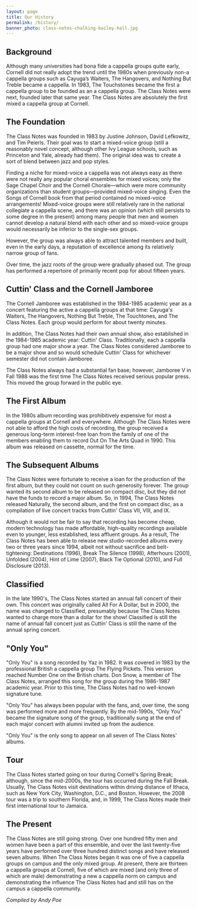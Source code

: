 ```yaml
---
layout: page
title: Our History
permalink: /history/
banner_photo: class-notes-chalking-bailey-hall.jpg
---
```


## Background

Although many universities had bona fide a cappella groups quite early, Cornell did not
really adopt the trend until the 1980s when previously non-a cappella groups such as
Cayuga’s Waiters, The Hangovers, and Nothing But Treble became a cappella. In 1983, The
Touchstones became the first a cappella group to be founded as an a cappella group. The
Class Notes were next, founded later that same year. The Class Notes are absolutely the
first mixed a cappella group at Cornell.

## The Foundation

The Class Notes was founded in 1983 by Justine Johnson, David Lefkowitz, and Tim Peierls.
Their goal was to start a mixed-voice group (still a reasonably novel concept, although
other Ivy League schools, such as Princeton and Yale, already had them). The original idea
was to create a sort of blend between jazz and pop styles.

Finding a niche for mixed-voice a cappella was not always easy as there were not really
any popular choral ensembles for mixed voices; only the Sage Chapel Choir and the Cornell
Chorale—which were more community organizations than student groups—provided mixed-voice
singing. Even the Songs of Cornell book from that period contained no mixed-voice
arrangements! Mixed-voice groups were still relatively rare in the national collegiate a
cappella scene, and there was an opinion (which still persists to some degree in the
present) among many people that men and women cannot develop a natural blend with each
other and so mixed-voice groups would necessarily be inferior to the single-sex groups.

However, the group was always able to attract talented members and built, even in the
early days, a reputation of excellence among its relatively narrow group of fans.

Over time, the jazz roots of the group were gradually phased out. The group has performed
a repertoire of primarily recent pop for about fifteen years.

## Cuttin' Class and the Cornell Jamboree

The Cornell Jamboree was established in the 1984-1985 academic year as a concert featuring
the active a cappella groups at that time: Cayuga's Waiters, The Hangovers, Nothing But
Treble, The Touchtones, and The Class Notes. Each group would perform for about twenty
minutes.

In addition, The Class Notes had their own annual show, also established in the 1984-1985
academic year: Cuttin' Class. Traditionally, each a cappella group had one major show a
year. The Class Notes considered Jamboree to be a major show and so would schedule Cuttin'
Class for whichever semester did not contain Jamboree.

The Class Notes always had a substantial fan base; however, Jamboree V in Fall 1988 was
the first time The Class Notes received serious popular press. This moved the group
forward in the public eye.

## The First Album

In the 1980s album recording was prohibitively expensive for most a cappella groups at
Cornell and everywhere. Although The Class Notes were not able to afford the high costs of
recording, the group received a generous long-term interest-free loan from the family of
one of the members enabling them to record Out On The Arts Quad in 1990. This album was
released on cassette, normal for the time.

## The Subsequent Albums

The Class Notes were fortunate to receive a loan for the production of the first album,
but they could not count on such generosity forever. The group wanted its second album to
be released on compact disc, but they did not have the funds to record a major album. So,
in 1994, The Class Notes released Naturally, the second album, and the first on compact
disc, as a compilation of live concert tracks from Cuttin' Class VII, VIII, and IX.

Although it would not be fair to say that recording has become cheap, modern technology
has made affordable, high-quality recordings available even to younger, less established,
less affluent groups. As a result, The Class Notes has been able to release new
studio-recorded albums every two or three years since 1994, albeit not without sacrifice
and belt-tightening: Destinations (1996), Break The Silence (1998), Afterhours (2001),
Unfolded (2004), Hint of Lime (2007), Black Tie Optional (2010), and Full Disclosure (2013).

## Classified

In the late 1990's, The Class Notes started an annual fall concert of their own. This
concert was originally called All For A Dollar, but in 2000, the name was changed to
Classified, presumably because The Class Notes wanted to charge more than a dollar for the
show! Classified is still the name of annual fall concert just as Cuttin' Class is still
the name of the annual spring concert.

## "Only You"

"Only You" is a song recorded by Yaz in 1982. It was covered in 1983 by the professional British a cappella group The Flying Pickets. This version reached Number One on the British charts. Don Snow, a member of The Class Notes, arranged this song for the group during the 1986-1987 academic year. Prior to this time, The Class Notes had no well-known signature tune.

"Only You" has always been popular with the fans, and, over time, the song was performed
more and more frequently. By the mid-1990s, “Only You” became the signature song of the
group, traditionally sung at the end of each major concert with alumni invited up from the
audience.

"Only You" is the only song to appear on all seven of The Class Notes' albums.

## Tour

The Class Notes started going on tour during Cornell's Spring Break; although, since the
mid-2000s, the tour has occurred during the Fall Break. Usually, The Class Notes visit
destinations within driving distance of Ithaca, such as New York City, Washington, D.C.,
and Boston. However, the 2008 tour was a trip to southern Florida, and, in 1999, The Class
Notes made their first international tour to Jamaica.

## The Present

The Class Notes are still going strong. Over one hundred fifty men and women have been a
part of this ensemble, and over the last twenty-five years have performed over three
hundred distinct songs and have released seven albums. When The Class Notes began it was
one of five a cappella groups on campus and the only mixed group. At present, there are
thirteen a cappella groups at Cornell, five of which are mixed (and only three of which
are male) demonstrating a new a cappella norm on campus and demonstrating the influence
The Class Notes had and still has on the campus a cappella community.

*Compiled by Andy Poe*

